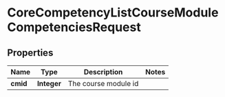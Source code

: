 

# CoreCompetencyListCourseModuleCompetenciesRequest


## Properties

| Name | Type | Description | Notes |
|------------ | ------------- | ------------- | -------------|
|**cmid** | **Integer** | The course module id |  |



